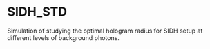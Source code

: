 # SIDH_STD
Simulation of studying the optimal hologram radius for SIDH setup at different levels of background photons. 
